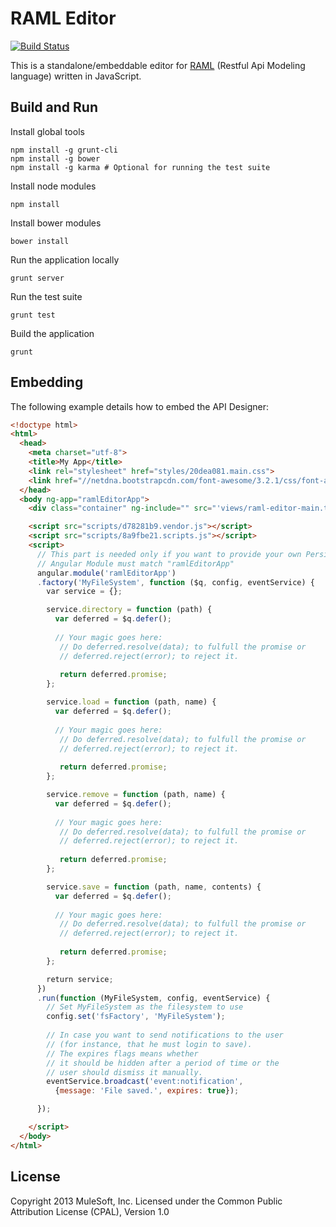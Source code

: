# RAML Editor

[![Build Status](https://travis-ci.org/mulesoft/api-designer.png)](https://travis-ci.org/mulesoft/api-designer)

This is a standalone/embeddable editor for [RAML](http://raml.org) (Restful Api Modeling language) written in JavaScript.

## Build and Run

Install global tools
```
npm install -g grunt-cli
npm install -g bower
npm install -g karma # Optional for running the test suite
```

Install node modules
```
npm install
```

Install bower modules
```
bower install
```

Run the application locally
```
grunt server
```

Run the test suite
```
grunt test
```

Build the application
```
grunt
```

## Embedding

The following example details how to embed the API Designer:

```html
<!doctype html>
<html>
  <head>
    <meta charset="utf-8">
    <title>My App</title>
    <link rel="stylesheet" href="styles/20dea081.main.css">
    <link href="//netdna.bootstrapcdn.com/font-awesome/3.2.1/css/font-awesome.css" rel="stylesheet">
  </head>
  <body ng-app="ramlEditorApp">
    <div class="container" ng-include="" src="'views/raml-editor-main.tmpl.html'"></div>

    <script src="scripts/d78281b9.vendor.js"></script>
    <script src="scripts/8a9fbe21.scripts.js"></script>
    <script>
      // This part is needed only if you want to provide your own Persistance Implementation
      // Angular Module must match "ramlEditorApp"
      angular.module('ramlEditorApp')
      .factory('MyFileSystem', function ($q, config, eventService) {
        var service = {};

        service.directory = function (path) {
          var deferred = $q.defer();
        
          // Your magic goes here:
           // Do deferred.resolve(data); to fulfull the promise or
           // deferred.reject(error); to reject it.
        
           return deferred.promise;
        };

        service.load = function (path, name) {
          var deferred = $q.defer();
        
          // Your magic goes here:
           // Do deferred.resolve(data); to fulfull the promise or
           // deferred.reject(error); to reject it.
        
           return deferred.promise;
        };

        service.remove = function (path, name) {
          var deferred = $q.defer();
        
          // Your magic goes here:
           // Do deferred.resolve(data); to fulfull the promise or
           // deferred.reject(error); to reject it.
        
           return deferred.promise;
        };

        service.save = function (path, name, contents) {
          var deferred = $q.defer();
        
          // Your magic goes here:
           // Do deferred.resolve(data); to fulfull the promise or
           // deferred.reject(error); to reject it.
        
           return deferred.promise;
        };

        return service;
      })
      .run(function (MyFileSystem, config, eventService) {
        // Set MyFileSystem as the filesystem to use
        config.set('fsFactory', 'MyFileSystem');
        
        // In case you want to send notifications to the user
        // (for instance, that he must login to save).
        // The expires flags means whether
        // it should be hidden after a period of time or the
        // user should dismiss it manually.
        eventService.broadcast('event:notification',
          {message: 'File saved.', expires: true});

      });

    </script>
  </body>
</html>
```

## License

Copyright 2013 MuleSoft, Inc. Licensed under the Common Public Attribution License (CPAL), Version 1.0
